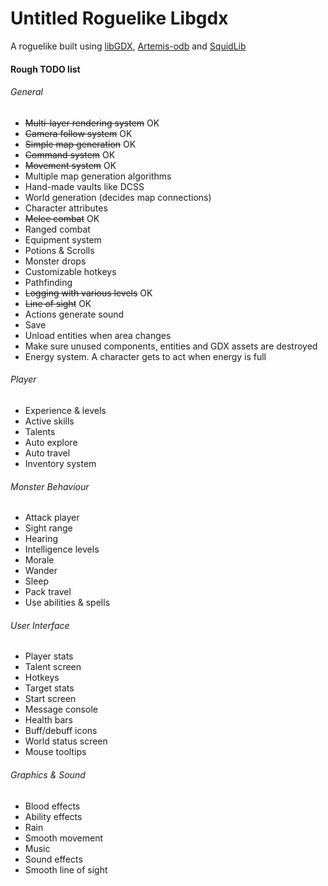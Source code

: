 # Untitled Roguelike Libgdx
A roguelike built using [libGDX](https://github.com/libgdx/libgdx), [Artemis-odb](https://github.com/junkdog/artemis-odb) and [SquidLib](https://github.com/SquidPony/SquidLib)

#### Rough TODO list

###### General
- ~~Multi-layer rendering system~~ OK
- ~~Camera follow system~~ OK
- ~~Simple map generation~~ OK
- ~~Command system~~ OK
- ~~Movement system~~ OK
- Multiple map generation algorithms
- Hand-made vaults like DCSS
- World generation (decides map connections)
- Character attributes
- ~~Melee combat~~ OK
- Ranged combat
- Equipment system
- Potions & Scrolls
- Monster drops
- Customizable hotkeys
- Pathfinding
- ~~Logging with various levels~~ OK
- ~~Line of sight~~ OK
- Actions generate sound
- Save
- Unload entities when area changes
- Make sure unused components, entities and GDX assets are destroyed
- Energy system. A character gets to act when energy is full

###### Player
- Experience & levels
- Active skills
- Talents
- Auto explore
- Auto travel
- Inventory system

###### Monster Behaviour
- Attack player
- Sight range
- Hearing
- Intelligence levels
- Morale
- Wander
- Sleep
- Pack travel
- Use abilities & spells

###### User Interface
- Player stats
- Talent screen
- Hotkeys
- Target stats
- Start screen
- Message console
- Health bars
- Buff/debuff icons
- World status screen
- Mouse tooltips

###### Graphics & Sound
- Blood effects
- Ability effects
- Rain
- Smooth movement
- Music
- Sound effects
- Smooth line of sight